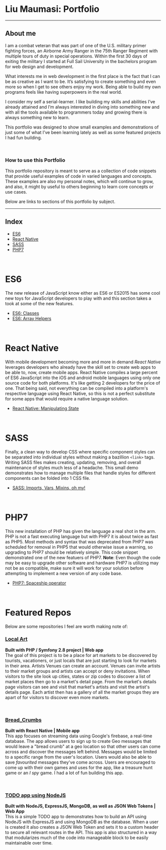 
# Liu Maumasi: Portfolio

---

## About me
I am a combat veteran that was part of one of the U.S. military primer fighting forces, an Airborne Army Ranger in the 75th Ranger Regiment with multiple tours of duty in special operations. Within the first 30 days of exiting the military I started at Full Sail University in the bachelors program for web design and development. <br>

What interests me in web development in the first place is the fact that I can be as creative as I want to be. It’s satisfying to create something and even more so when I get to see others enjoy my work. Being able to build my own programs feels like having superpowers in the real world. <br>

I consider my self a serial-learner. I like building my skills and abilities I’ve already attained and I’m always interested in diving into something new and with all the tools available to programmers today and growing there is always something new to learn. <br>

This portfolio was designed to show small examples and demonstrations of just some of what I’ve been learning lately as well as some featured projects I had fun building. <br>


<br>

### How to use this Portfolio
This portfolio repository is meant to serve as a collection of code snippets that provide useful examples of code in varied languages and concepts. These examples are also my personal notes, which will continue to grow, and also, it might by useful to others beginning to learn core concepts or use cases.
<br>

Below are links to sections of this portfolio by subject. <br>

---

## Index
- [ES6](#user-content-es6)
- [React Native](#user-content-react-native)
- [SASS](#user-content-sass)
- [PHP7](#user-content-php7)
<br>

# ES6
The new release of JavaScript know either as ES6 or ES2015 has some cool new toys for JavaScript developers to play with and this section takes a took at some of the new features.
- [ES6: Classes](https://github.com/Maumasi/Portfolio/tree/master/ES6/classes)
- [ES6: Array Helpers](https://github.com/Maumasi/Portfolio/tree/master/ES6/arrayHelpers)
<br>

# React Native
With mobile development becoming more and more in demand *React Native* leverages developers who already have the skill set to create web apps to be able to, now, create mobile apps. React Native compiles a large percent of ES6 JavaScript into the iOS and android mobile languages using only one source code for both platforms. It's like getting 2 developers for the price of one. That being said, not everything can be compiled into a platform's respective language using React Native, so this is not a perfect substitute for some apps that would require a native language solution.
- [React Native: Manipulating State](https://github.com/Maumasi/Portfolio/tree/master/React_Native/state_with_components)
<br>

# SASS
Finally, a clean way to develop CSS where specific component styles can be separated into individual styles without making a bazillion `<link>` tags. Writing SASS files makes creating, updating, removing, and overall maintenance of styles much less of a headache. This small demo demonstrates how to manage multiple files that handle styles for different components can be folded into 1 CSS file.
- [SASS: Imports, Vars, Mixins, oh my!](https://github.com/Maumasi/Portfolio/tree/master/SASS)
<br>

# PHP7
This new installation of PHP has given the language a real shot in the arm. PHP is not a fast executing language but with PHP7 it is about twice as fast as PHP5. Most methods and syntax that was deprecated from PHP7 was scheduled for removal in PHP5 that would otherwise issue a warning, so upgrading to PHP7 should be relatively simple. This code snippet demonstrated one of the new featuers of PHP7. **Note**: Even though the code may be easy to upgrade other software and hardware PHP7 is utilizing may not be as compatible, make sure it will work for your solution before attempting to implement a new version of any code base.
- [PHP7: Spaceship operator](https://github.com/Maumasi/Portfolio/tree/master/PHP7/spaceshipOperator)
<br>

# Featured Repos
Below are some repositories I feel are worth making note of:

### **[Local Art](https://github.com/Maumasi/local_art)**
**Built with PHP / Symfony 2.8 project | Web app** <br>
The goal of this project is to be a place for art markets to be discovered by tourists, vacationers, or just locals that are just starting to look for markets in their area. Artists Venues can create an account. Venues can invite artists to their market groups and artists can accept or deny invitations. When visitors to the site look up cities, states or zip codes to discover a list of market places then go to a market's detail page. From the market's details page visitors can see and visit that market's artists and visit the artist's details page. Each artist then has a gallery of all the market groups they are apart of for visitors to discover even more markets.

<br>

### **[Bread_Crumbs](https://github.com/Maumasi/Bread_Crumbs)**
**Built with React Native | Mobile app** <br>
This app focuses on streaming data using Google's firebase, a real-time database. The app allows users to sign up to create Geo messages that would leave a "bread crumb" at a geo location so that other users can come across and discover the messages left behind. Messages would be limited to a specific range from the user's location. Users would also be able to save *favourited* messages they've come across. Users are encouraged to come up with their own games and uses for the app, like a treasure hunt game or an *I spy* game. I had a lot of fun building this app.

<br>

### **[TODO app using NodeJS](https://github.com/Maumasi/MEAN_2.0)**
**Built with NodeJS, ExpressJS, MongoDB, as well as JSON Web Tokens | Web App** <br>
This is a simple TODO app to demonstrates how to build an API using NodeJS with ExpressJS and using MongoDB as the database. When a user is created it also creates a JSON Web Token and sets it to a custom header to secure all relevant routes in the API. This app is also structured in a way that modularizes much of the code into manageable block to be easily maintainable over time.

<br>
